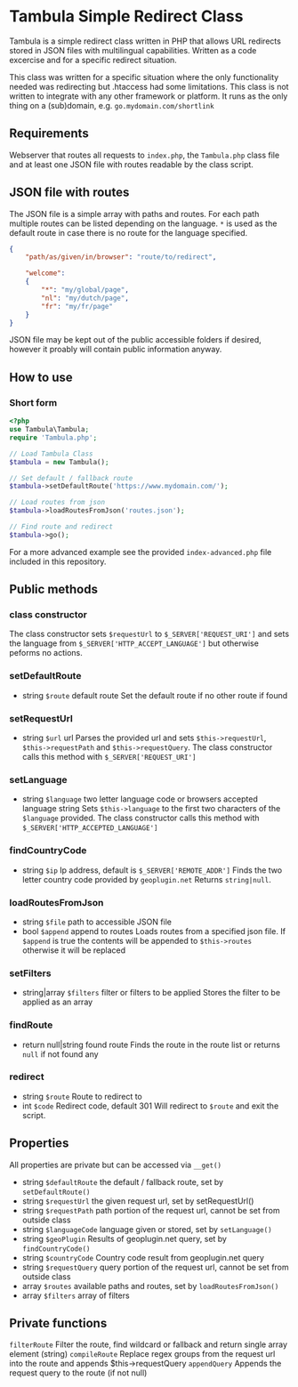 # Tambula Simple Redirect Class
Tambula is a simple redirect class written in PHP that allows URL redirects stored in JSON files with multilingual capabilities. Written as a code excercise and for a specific redirect situation.

This class was written for a specific situation where the only functionality needed was redirecting but .htaccess had some limitations. This class is not written to integrate with any other framework or platform. It runs as the only thing on a (sub)domain, e.g. `go.mydomain.com/shortlink`  

## Requirements
Webserver that routes all requests to `index.php`, the `Tambula.php` class file and at least one JSON file with routes readable by the class script.

## JSON file with routes
The JSON file is a simple array with paths and routes. For each path multiple routes can be listed depending on the language. `*`  is used as the default route in case there is no route for the language specified.
```json
{
    "path/as/given/in/browser": "route/to/redirect",

    "welcome":
    {
        "*": "my/global/page",
        "nl": "my/dutch/page",
        "fr": "my/fr/page"
    }
}
````

JSON file may be kept out of the public accessible folders if desired, however it proably will contain public information anyway.

## How to use
### Short form
```php
<?php
use Tambula\Tambula;
require 'Tambula.php';

// Load Tambula Class
$tambula = new Tambula();

// Set default / fallback route
$tambula->setDefaultRoute('https://www.mydomain.com/');

// Load routes from json
$tambula->loadRoutesFromJson('routes.json');

// Find route and redirect
$tambula->go();
```

For a more advanced example see the provided `index-advanced.php` file included in this repository.

## Public methods
### class constructor
The class constructor sets `$requestUrl` to `$_SERVER['REQUEST_URI']` and sets the language from `$_SERVER['HTTP_ACCEPT_LANGUAGE']` but otherwise peforms no actions.

### setDefaultRoute
* string `$route` default route
Set the default route if no other route if found

### setRequestUrl
* string `$url` url
Parses the provided url and sets `$this->requestUrl`, `$this->requestPath` and `$this->requestQuery`. The class constructor calls this method with `$_SERVER['REQUEST_URI']`

### setLanguage
* string `$language` two letter language code or browsers accepted language string
Sets `$this->language` to the first two characters of the `$language` provided. The class constructor calls this method with `$_SERVER['HTTP_ACCEPTED_LANGUAGE']`

### findCountryCode
* string `$ip` Ip address, default is `$_SERVER['REMOTE_ADDR']`
Finds the two letter country code provided by `geoplugin.net`
Returns `string|null`.

### loadRoutesFromJson
* string `$file` path to accessible JSON file
* bool `$append` append to routes
Loads routes from a specified json file. If `$append` is true the contents will be appended to `$this->routes` otherwise it will be replaced

### setFilters
* string|array `$filters` filter or filters to be applied
Stores the filter to be applied as an array

### findRoute
* return null|string found route
Finds the route in the route list or returns `null` if not found any

### redirect
* string `$route` Route to redirect to
* int `$code` Redirect code, default 301
Will redirect to `$route` and exit the script.

## Properties
All properties are private but can be accessed via `__get()`
* string `$defaultRoute` the default / fallback route, set by `setDefaultRoute()`
* string `$requestUrl` the given request url, set by setRequestUrl()
* string `$requestPath` path portion of the request url, cannot be set from outside class
* string `$languageCode` language given or stored, set by `setLanguage()`
* string `$geoPlugin` Results of geoplugin.net query, set by `findCountryCode()`
* string `$countryCode` Country code result from geoplugin.net query
* string `$requestQuery` query portion of the request url, cannot be set from outside class
* array `$routes` available paths and routes, set by `loadRoutesFromJson()`
* array `$filters` array of filters

## Private functions
`filterRoute` Filter the route, find wildcard or fallback and return single array element (string)
`compileRoute` Replace regex groups from the request url into the route and appends $this->requestQuery
`appendQuery` Appends the request query to the route (if not null)